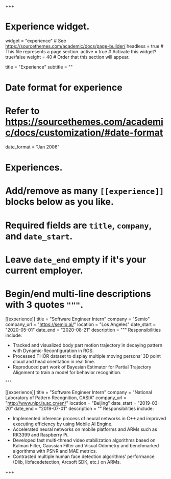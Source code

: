 +++
# Experience widget.
widget = "experience"  # See https://sourcethemes.com/academic/docs/page-builder/
headless = true  # This file represents a page section.
active = true  # Activate this widget? true/false
weight = 40  # Order that this section will appear.

title = "Experience"
subtitle = ""

# Date format for experience
#   Refer to https://sourcethemes.com/academic/docs/customization/#date-format
date_format = "Jan 2006"

# Experiences.
#   Add/remove as many `[[experience]]` blocks below as you like.
#   Required fields are `title`, `company`, and `date_start`.
#   Leave `date_end` empty if it's your current employer.
#   Begin/end multi-line descriptions with 3 quotes `"""`.
[[experience]]
  title = "Software Engineer Intern"
  company = "Semio"
  company_url = "https://semio.ai/"
  location = "Los Angeles"
  date_start = "2020-05-01"
  date_end = "2020-08-21"
  description = """
  Responsibilities include:
  
  * Tracked and visualized body part motion trajectory in decaying pattern with Dynamic-Reconfiguration in ROS.
  * Processed THÖR dataset to display multiple moving persons’ 3D point cloud and head orientation in real time.
  * Reproduced part work of Bayesian Estimator for Partial Trajectory Alignment to train a model for behavior recognition.

  """

[[experience]]
  title = "Software Engineer Intern"
  company = "National Laboratory of Pattern Recognition, CASIA"
  company_url = "http://www.nlpr.ia.ac.cn/en/"
  location = "Beijing"
  date_start = "2019-03-20"
  date_end = "2019-07-01"
  description = ""
  Responsibilities include:
  
  * Implemented inference process of neural networks in C++ and improved executing efficiency by using Mobile AI Engine.
  * Accelerated neural networks on mobile platforms and ARMs such as RK3399 and Raspberry Pi.
  * Developed fast multi-thread video stabilization algorithms based on Kalman Filter, Gaussian Filter and Visual Odometry and benchmarked algorithms with PSNR and MAE metrics.
  * Contrasted multiple human face detection algorithms’ performance (Dlib, libfacedetection, Arcsoft SDK, etc.) on ARMs.

+++
